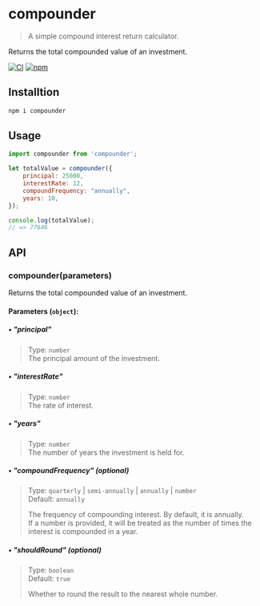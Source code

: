 # compounder

> A simple compound interest return calculator.

Returns the total compounded value of an investment.

[![CI](https://github.com/rocktimsaikia/compounder/actions/workflows/main.yml/badge.svg)](https://github.com/rocktimsaikia/compounder/actions/workflows/main.yml) [![npm](https://img.shields.io/npm/v/compounder?color=bright)](https://npmjs.com/package/compounder)

## Installtion

```sh
npm i compounder
```

## Usage

```javascript
import compounder from 'compounder';

let totalValue = compounder({
    principal: 25000,
    interestRate: 12,
    compoundFrequency: "annually",
    years: 10,
});

console.log(totalValue);
// => 77646
```

## API

### compounder(parameters)

Returns the total compounded value of an investment.

#### Parameters (`object`):

##### • "principal"
> Type: `number` \
The principal amount of the investment.

##### • "interestRate"

> Type: `number` \
The rate of interest.

##### • "years"

> Type: `number` \
The number of years the investment is held for.

##### • "compoundFrequency" (optional)

> Type: `quarterly` | `semi-annually` | `annually` | `number` \
Default: `annually`
>
> The frequency of compounding interest. By default, it is annually. \
If a number is provided, it will be treated as the number of times the interest is compounded in a year.

##### • "shouldRound" (optional)

> Type: `boolean` \
Default: `true`
>
> Whether to round the result to the nearest whole number.




